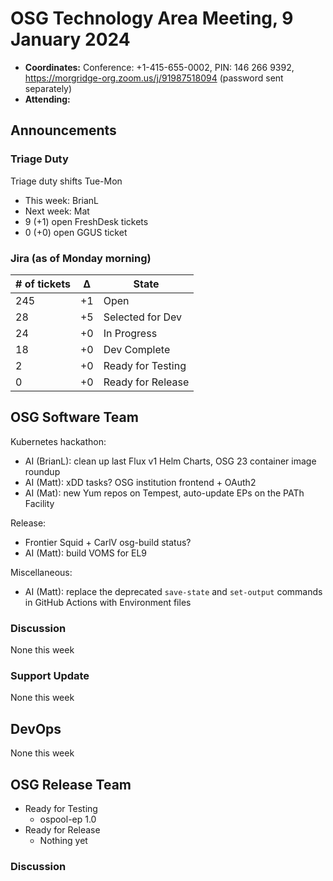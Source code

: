 # OSG Technology Area Meeting, 9 January 2024

-   **Coordinates:** Conference: +1-415-655-0002, PIN: 146 266 9392,
    <https://morgridge-org.zoom.us/j/91987518094> (password sent separately)
-   **Attending:** 

## Announcements

### Triage Duty

Triage duty shifts Tue-Mon

-   This week: BrianL
-   Next week: Mat
-   9 (+1) open FreshDesk tickets
-   0 (+0) open GGUS ticket

### Jira (as of Monday morning)

| # of tickets | &Delta; | State             |
|--------------|---------|-------------------|
| 245          | +1      | Open              |
| 28           | +5      | Selected for Dev  |
| 24           | +0      | In Progress       |
| 18           | +0      | Dev Complete      |
| 2            | +0      | Ready for Testing |
| 0            | +0      | Ready for Release |

## OSG Software Team

Kubernetes hackathon:
-   AI (BrianL): clean up last Flux v1 Helm Charts, OSG 23 container image roundup
-   AI (Matt): xDD tasks? OSG institution frontend + OAuth2
-   AI (Mat): new Yum repos on Tempest, auto-update EPs on the PATh Facility

Release:
-   Frontier Squid + CarlV osg-build status?
-   AI (Matt): build VOMS for EL9 

Miscellaneous:
-   AI (Matt): replace the deprecated `save-state` and `set-output` commands in GitHub Actions with Environment files

### Discussion

None this week

### Support Update

None this week

## DevOps

None this week

## OSG Release Team

-   Ready for Testing
    -   ospool-ep 1.0
-   Ready for Release
    -   Nothing yet
 
### Discussion

